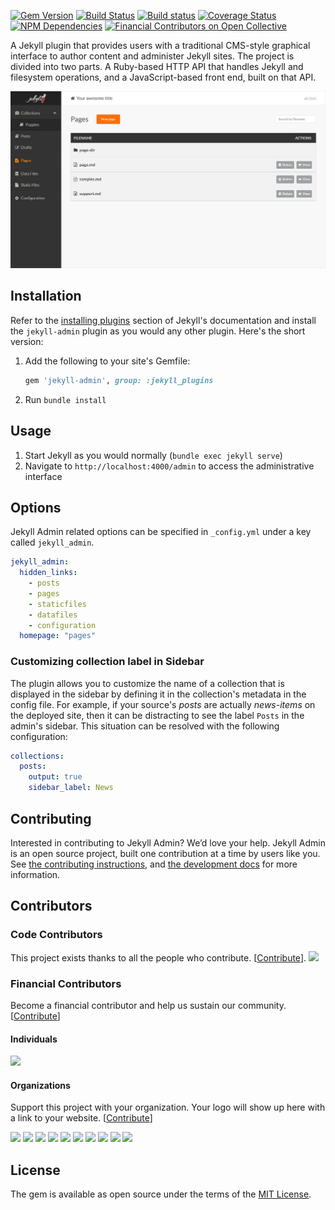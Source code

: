 [![Gem Version](https://img.shields.io/gem/v/jekyll-admin.svg)](https://rubygems.org/gems/jekyll-admin)
[![Build Status](https://travis-ci.org/jekyll/jekyll-admin.svg?branch=master)](https://travis-ci.org/jekyll/jekyll-admin)
[![Build status](https://ci.appveyor.com/api/projects/status/u6u9tn7rk5tln33s/branch/master?svg=true)](https://ci.appveyor.com/project/jekyll/jekyll-admin)
[![Coverage Status](https://coveralls.io/repos/github/jekyll/jekyll-admin/badge.svg?branch=master)](https://coveralls.io/github/jekyll/jekyll-admin?branch=master)
[![NPM Dependencies](https://david-dm.org/jekyll/jekyll-admin.svg)](https://david-dm.org/jekyll/jekyll-admin)
[![Financial Contributors on Open Collective](https://opencollective.com/jekyll-admin/all/badge.svg?label=financial+contributors)](https://opencollective.com/jekyll-admin)




A Jekyll plugin that provides users with a traditional CMS-style graphical interface to author content and administer Jekyll sites. The project is divided into two parts. A Ruby-based HTTP API that handles Jekyll and filesystem operations, and a JavaScript-based front end, built on that API.

![screenshot of Jekyll Admin](/screenshot.png)

## Installation

Refer to the [installing plugins](https://jekyllrb.com/docs/plugins/installation/) section of Jekyll's documentation and install the `jekyll-admin` plugin as you would any other plugin. Here's the short version:

1.  Add the following to your site's Gemfile:

    ```ruby
    gem 'jekyll-admin', group: :jekyll_plugins
    ```

2.  Run `bundle install`

## Usage

1.  Start Jekyll as you would normally (`bundle exec jekyll serve`)
2.  Navigate to `http://localhost:4000/admin` to access the administrative interface

## Options

Jekyll Admin related options can be specified in `_config.yml` under a key called `jekyll_admin`.

```yaml
jekyll_admin:
  hidden_links:
    - posts
    - pages
    - staticfiles
    - datafiles
    - configuration
  homepage: "pages"
```

### Customizing collection label in Sidebar

The plugin allows you to customize the name of a collection that is displayed in the sidebar by defining it in the collection's
metadata in the config file. For example, if your source's *posts* are actually *news-items* on the deployed site, then it can
be distracting to see the label `Posts` in the admin's sidebar. This situation can be resolved with the following configuration:

```yaml
collections:
  posts:
    output: true
    sidebar_label: News
```

## Contributing

Interested in contributing to Jekyll Admin? We’d love your help. Jekyll Admin is an open source project, built one contribution at a time by users like you. See [the contributing instructions](.github/CONTRIBUTING.md), and [the development docs](https://jekyll.github.io/jekyll-admin/development/) for more information.

## Contributors

### Code Contributors

This project exists thanks to all the people who contribute. [[Contribute](.github/CONTRIBUTING.md)].
<a href="https://github.com/jekyll/jekyll-admin/graphs/contributors"><img src="https://opencollective.com/jekyll-admin/contributors.svg?width=890&button=false" /></a>

### Financial Contributors

Become a financial contributor and help us sustain our community. [[Contribute](https://opencollective.com/jekyll-admin/contribute)]

#### Individuals

<a href="https://opencollective.com/jekyll-admin"><img src="https://opencollective.com/jekyll-admin/individuals.svg?width=890"></a>

#### Organizations

Support this project with your organization. Your logo will show up here with a link to your website. [[Contribute](https://opencollective.com/jekyll-admin/contribute)]

<a href="https://opencollective.com/jekyll-admin/organization/0/website"><img src="https://opencollective.com/jekyll-admin/organization/0/avatar.svg"></a>
<a href="https://opencollective.com/jekyll-admin/organization/1/website"><img src="https://opencollective.com/jekyll-admin/organization/1/avatar.svg"></a>
<a href="https://opencollective.com/jekyll-admin/organization/2/website"><img src="https://opencollective.com/jekyll-admin/organization/2/avatar.svg"></a>
<a href="https://opencollective.com/jekyll-admin/organization/3/website"><img src="https://opencollective.com/jekyll-admin/organization/3/avatar.svg"></a>
<a href="https://opencollective.com/jekyll-admin/organization/4/website"><img src="https://opencollective.com/jekyll-admin/organization/4/avatar.svg"></a>
<a href="https://opencollective.com/jekyll-admin/organization/5/website"><img src="https://opencollective.com/jekyll-admin/organization/5/avatar.svg"></a>
<a href="https://opencollective.com/jekyll-admin/organization/6/website"><img src="https://opencollective.com/jekyll-admin/organization/6/avatar.svg"></a>
<a href="https://opencollective.com/jekyll-admin/organization/7/website"><img src="https://opencollective.com/jekyll-admin/organization/7/avatar.svg"></a>
<a href="https://opencollective.com/jekyll-admin/organization/8/website"><img src="https://opencollective.com/jekyll-admin/organization/8/avatar.svg"></a>
<a href="https://opencollective.com/jekyll-admin/organization/9/website"><img src="https://opencollective.com/jekyll-admin/organization/9/avatar.svg"></a>

## License

The gem is available as open source under the terms of the [MIT License](https://opensource.org/licenses/MIT).
